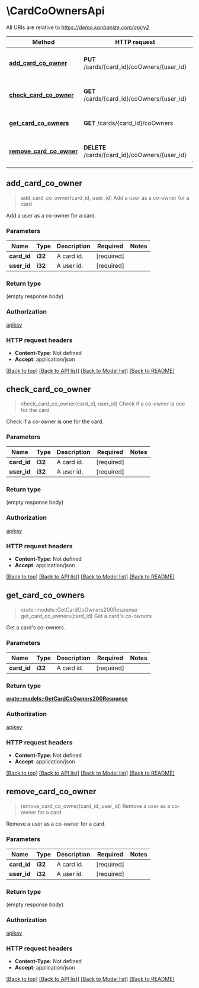 # \CardCoOwnersApi

All URIs are relative to *https://demo.kanbanize.com/api/v2*

Method | HTTP request | Description
------------- | ------------- | -------------
[**add_card_co_owner**](CardCoOwnersApi.md#add_card_co_owner) | **PUT** /cards/{card_id}/coOwners/{user_id} | Add a user as a co-owner for a card
[**check_card_co_owner**](CardCoOwnersApi.md#check_card_co_owner) | **GET** /cards/{card_id}/coOwners/{user_id} | Check if a co-owner is one for the card
[**get_card_co_owners**](CardCoOwnersApi.md#get_card_co_owners) | **GET** /cards/{card_id}/coOwners | Get a card's co-owners
[**remove_card_co_owner**](CardCoOwnersApi.md#remove_card_co_owner) | **DELETE** /cards/{card_id}/coOwners/{user_id} | Remove a user as a co-owner for a card



## add_card_co_owner

> add_card_co_owner(card_id, user_id)
Add a user as a co-owner for a card

Add a user as a co-owner for a card.

### Parameters


Name | Type | Description  | Required | Notes
------------- | ------------- | ------------- | ------------- | -------------
**card_id** | **i32** | A card id. | [required] |
**user_id** | **i32** | A user id. | [required] |

### Return type

 (empty response body)

### Authorization

[apikey](../README.md#apikey)

### HTTP request headers

- **Content-Type**: Not defined
- **Accept**: application/json

[[Back to top]](#) [[Back to API list]](../README.md#documentation-for-api-endpoints) [[Back to Model list]](../README.md#documentation-for-models) [[Back to README]](../README.md)


## check_card_co_owner

> check_card_co_owner(card_id, user_id)
Check if a co-owner is one for the card

Check if a co-owner is one for the card.

### Parameters


Name | Type | Description  | Required | Notes
------------- | ------------- | ------------- | ------------- | -------------
**card_id** | **i32** | A card id. | [required] |
**user_id** | **i32** | A user id. | [required] |

### Return type

 (empty response body)

### Authorization

[apikey](../README.md#apikey)

### HTTP request headers

- **Content-Type**: Not defined
- **Accept**: application/json

[[Back to top]](#) [[Back to API list]](../README.md#documentation-for-api-endpoints) [[Back to Model list]](../README.md#documentation-for-models) [[Back to README]](../README.md)


## get_card_co_owners

> crate::models::GetCardCoOwners200Response get_card_co_owners(card_id)
Get a card's co-owners

Get a card's co-owners.

### Parameters


Name | Type | Description  | Required | Notes
------------- | ------------- | ------------- | ------------- | -------------
**card_id** | **i32** | A card id. | [required] |

### Return type

[**crate::models::GetCardCoOwners200Response**](getCardCoOwners_200_response.md)

### Authorization

[apikey](../README.md#apikey)

### HTTP request headers

- **Content-Type**: Not defined
- **Accept**: application/json

[[Back to top]](#) [[Back to API list]](../README.md#documentation-for-api-endpoints) [[Back to Model list]](../README.md#documentation-for-models) [[Back to README]](../README.md)


## remove_card_co_owner

> remove_card_co_owner(card_id, user_id)
Remove a user as a co-owner for a card

Remove a user as a co-owner for a card.

### Parameters


Name | Type | Description  | Required | Notes
------------- | ------------- | ------------- | ------------- | -------------
**card_id** | **i32** | A card id. | [required] |
**user_id** | **i32** | A user id. | [required] |

### Return type

 (empty response body)

### Authorization

[apikey](../README.md#apikey)

### HTTP request headers

- **Content-Type**: Not defined
- **Accept**: application/json

[[Back to top]](#) [[Back to API list]](../README.md#documentation-for-api-endpoints) [[Back to Model list]](../README.md#documentation-for-models) [[Back to README]](../README.md)

